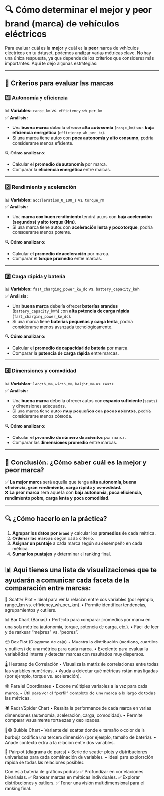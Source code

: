 # 🔍 Cómo determinar el mejor y peor brand (marca) de vehículos eléctricos

Para evaluar cuál es la **mejor** y cuál es la **peor** marca de vehículos eléctricos en tu dataset, podemos analizar varias métricas clave. No hay una única respuesta, ya que depende de los criterios que consideres más importantes. Aquí te dejo algunas estrategias:

---

## 🚗 Criterios para evaluar las marcas

### 1️⃣ Autonomía y eficiencia

📊 **Variables:** `range_km` vs. `efficiency_wh_per_km`  
✅ **Análisis:**

- Una **buena marca** debería ofrecer **alta autonomía** (`range_km`) con **baja eficiencia energética** (`efficiency_wh_per_km`).
- Si una marca tiene autos con **poca autonomía y alto consumo**, podría considerarse menos eficiente.

🔍 **Cómo analizarlo:**

- Calcular el **promedio de autonomía** por marca.
- Comparar la **eficiencia energética** entre marcas.

---

### 2️⃣ Rendimiento y aceleración

📊 **Variables:** `acceleration_0_100_s` vs. `torque_nm`  
✅ **Análisis:**

- Una **marca con buen rendimiento** tendrá autos con **baja aceleración (segundos) y alto torque (Nm)**.
- Si una marca tiene autos con **aceleración lenta y poco torque**, podría considerarse menos potente.

🔍 **Cómo analizarlo:**

- Calcular el **promedio de aceleración** por marca.
- Comparar el **torque promedio** entre marcas.

---

### 3️⃣ Carga rápida y batería

📊 **Variables:** `fast_charging_power_kw_dc` vs. `battery_capacity_kWh`  
✅ **Análisis:**

- Una **buena marca** debería ofrecer **baterías grandes** (`battery_capacity_kWh`) con **alta potencia de carga rápida** (`fast_charging_power_kw_dc`).
- Si una marca tiene **baterías pequeñas y carga lenta**, podría considerarse menos avanzada tecnológicamente.

🔍 **Cómo analizarlo:**

- Calcular el **promedio de capacidad de batería** por marca.
- Comparar la **potencia de carga rápida** entre marcas.

---

### 4️⃣ Dimensiones y comodidad

📊 **Variables:** `length_mm`, `width_mm`, `height_mm` vs. `seats`  
✅ **Análisis:**

- Una **buena marca** debería ofrecer autos con **espacio suficiente** (`seats`) y dimensiones adecuadas.
- Si una marca tiene autos **muy pequeños con pocos asientos**, podría considerarse menos cómoda.

🔍 **Cómo analizarlo:**

- Calcular el **promedio de número de asientos** por marca.
- Comparar las **dimensiones promedio** entre marcas.

---

## 📌 Conclusión: ¿Cómo saber cuál es la mejor y peor marca?

✅ **La mejor marca** será aquella que tenga **alta autonomía, buena eficiencia, gran rendimiento, carga rápida y comodidad**.  
❌ **La peor marca** será aquella con **baja autonomía, poca eficiencia, rendimiento pobre, carga lenta y poca comodidad**.

---

## 🔍 ¿Cómo hacerlo en la práctica?

1. **Agrupar los datos por `brand`** y calcular los **promedios** de cada métrica.
2. **Ordenar las marcas** según cada criterio.
3. **Asignar un puntaje** a cada marca según su desempeño en cada métrica.
4. **Sumar los puntajes** y determinar el ranking final.

## 📊 Aquí tienes una lista de visualizaciones que te ayudarán a comunicar cada faceta de la comparación entre marcas:

🔵 Scatter Plot • Ideal para ver la relación entre dos variables (por ejemplo, range_km vs. efficiency_wh_per_km). • Permite identificar tendencias, agrupamientos y outliers.

📊 Bar Chart (Barras) • Perfecto para comparar promedios por marca en una sola métrica (autonomía, torque, potencia de carga, etc.). • Fácil de leer y de rankear “mejores” vs. “peores”.

📦 Box Plot (Diagrama de caja) • Muestra la distribución (mediana, cuartiles y outliers) de una métrica para cada marca. • Excelente para evaluar la variabilidad interna y detectar marcas con resultados muy dispersos.

🌡️ Heatmap de Correlación • Visualiza la matriz de correlaciones entre todas las variables numéricas. • Ayuda a detectar qué métricas están más ligadas (por ejemplo, torque vs. aceleración).

🕸️ Parallel Coordinates • Expone múltiples variables a la vez para cada marca. • Útil para ver el “perfil” completo de una marca a lo largo de todas las métricas.

🕷️ Radar/Spider Chart • Resalta la performance de cada marca en varias dimensiones (autonomía, aceleración, carga, comodidad). • Permite comparar visualmente fortalezas y debilidades.

🔵🟢 Bubble Chart • Variante del scatter donde el tamaño o color de la burbuja codifica una tercera dimensión (por ejemplo, tamaño de batería). • Añade contexto extra a la relación entre dos variables.

📑 Pairplot (diagrama de pares) • Serie de scatter plots y distribuciones univariadas para cada combinación de variables. • Ideal para exploración rápida de todas las relaciones posibles.

Con esta batería de gráficos podrás: ✅ Profundizar en correlaciones bivariadas. ✅ Rankear marcas en métricas individuales. ✅ Explorar distribuciones y outliers. ✅ Tener una visión multidimensional para el ranking final.
